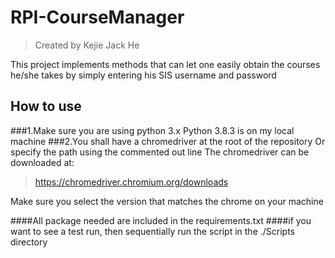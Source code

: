 # RPI-CourseManager
>Created by Kejie Jack He
 
This project implements methods that can let one easily obtain the courses he/she takes by simply entering his SIS username and password

## How to use
###1.Make sure you are using python 3.x
Python 3.8.3 is on my local machine
###2.You shall have a chromedriver at the root of the repository
Or specify the path using the commented out line
The chromedriver can be downloaded at:
>https://chromedriver.chromium.org/downloads
> 
Make sure you select the version that matches the chrome on your machine

####All package needed are included in the requirements.txt
####if you want to see a test run, then sequentially run the script in the ./Scripts directory
